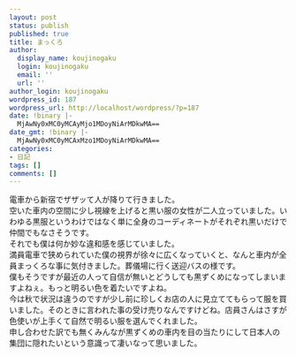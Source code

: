 ```yaml
---
layout: post
status: publish
published: true
title: まっくろ
author:
  display_name: koujinogaku
  login: koujinogaku
  email: ''
  url: ''
author_login: koujinogaku
wordpress_id: 187
wordpress_url: http://localhost/wordpress/?p=187
date: !binary |-
  MjAwNy0xMC0yMCAyMjo1MDoyNiArMDkwMA==
date_gmt: !binary |-
  MjAwNy0xMC0yMCAxMzo1MDoyNiArMDkwMA==
categories:
- 日記
tags: []
comments: []
---
```

<p>電車から新宿でザザッて人が降りて行きました。<br />
空いた車内の空間に少し視線を上げると黒い服の女性が二人立っていました。いわゆる黒服というわけではなく単に全身のコーディネートがそれぞれ黒いだけで仲間でもなさそうです。<br />
それでも僕は何か妙な違和感を感じていました。<br />
満員電車で狭められていた僕の視界が徐々に広くなっていくと、なんと車内が全員まっくろな事に気付きました。葬儀場に行く送迎バスの様です。<br />
僕もそうですが最近の人って自信が無いとどうしても黒ずくめになってしまいますよねぇ。もっと明るい色を着たいですよね。<br />
今は秋で状況は違うのですが少し前に珍しくお店の人に見立ててもらって服を買いました。そのときに言われた事の受け売りなんですけどね。店員さんはさすが色使いが上手くて自然で明るい服を選んでくれました。<br />
申し合わせた訳でも無くみんなが黒ずくめの車内を目の当たりにして日本人の集団に隠れたいという意識って凄いなって思いました。</p>
